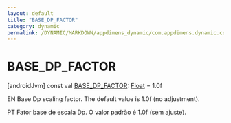 ```yaml
---
layout: default
title: "BASE_DP_FACTOR"
category: dynamic
permalink: /DYNAMIC/MARKDOWN/appdimens_dynamic/com.appdimens.dynamic.compose/-app-dimens-adjustment-factors/-b-a-s-e_-d-p_-f-a-c-t-o-r.html
---
```


# BASE_DP_FACTOR

[androidJvm]
const val [BASE_DP_FACTOR](-b-a-s-e_-d-p_-f-a-c-t-o-r.md): [Float](https://kotlinlang.org/api/core/kotlin-stdlib/kotlin/-float/index.html) = 1.0f

EN Base Dp scaling factor. The default value is 1.0f (no adjustment).

PT Fator base de escala Dp. O valor padrão é 1.0f (sem ajuste).